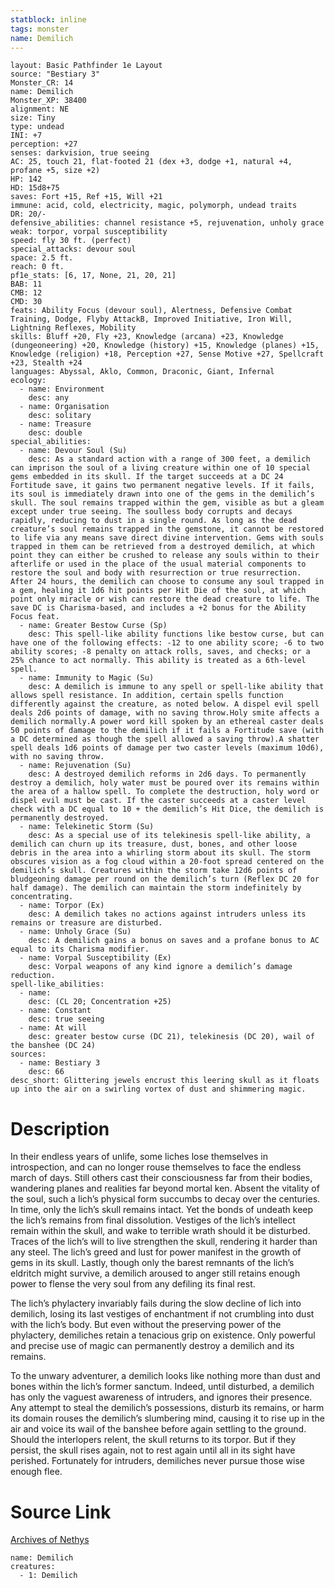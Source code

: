 ```yaml
---
statblock: inline
tags: monster
name: Demilich
---
```

```statblock
layout: Basic Pathfinder 1e Layout
source: "Bestiary 3"
Monster_CR: 14
name: Demilich
Monster_XP: 38400
alignment: NE
size: Tiny
type: undead
INI: +7
perception: +27
senses: darkvision, true seeing
AC: 25, touch 21, flat-footed 21 (dex +3, dodge +1, natural +4, profane +5, size +2)
HP: 142
HD: 15d8+75
saves: Fort +15, Ref +15, Will +21
immune: acid, cold, electricity, magic, polymorph, undead traits
DR: 20/-
defensive_abilities: channel resistance +5, rejuvenation, unholy grace
weak: torpor, vorpal susceptibility
speed: fly 30 ft. (perfect)
special_attacks: devour soul
space: 2.5 ft.
reach: 0 ft.
pf1e_stats: [6, 17, None, 21, 20, 21]
BAB: 11
CMB: 12
CMD: 30
feats: Ability Focus (devour soul), Alertness, Defensive Combat Training, Dodge, Flyby AttackB, Improved Initiative, Iron Will, Lightning Reflexes, Mobility
skills: Bluff +20, Fly +23, Knowledge (arcana) +23, Knowledge (dungeoneering) +20, Knowledge (history) +15, Knowledge (planes) +15, Knowledge (religion) +18, Perception +27, Sense Motive +27, Spellcraft +23, Stealth +24
languages: Abyssal, Aklo, Common, Draconic, Giant, Infernal
ecology:
  - name: Environment
    desc: any
  - name: Organisation
    desc: solitary
  - name: Treasure
    desc: double
special_abilities:
  - name: Devour Soul (Su)
    desc: As a standard action with a range of 300 feet, a demilich can imprison the soul of a living creature within one of 10 special gems embedded in its skull. If the target succeeds at a DC 24 Fortitude save, it gains two permanent negative levels. If it fails, its soul is immediately drawn into one of the gems in the demilich’s skull. The soul remains trapped within the gem, visible as but a gleam except under true seeing. The soulless body corrupts and decays rapidly, reducing to dust in a single round. As long as the dead creature’s soul remains trapped in the gemstone, it cannot be restored to life via any means save direct divine intervention. Gems with souls trapped in them can be retrieved from a destroyed demilich, at which point they can either be crushed to release any souls within to their afterlife or used in the place of the usual material components to restore the soul and body with resurrection or true resurrection. After 24 hours, the demilich can choose to consume any soul trapped in a gem, healing it 1d6 hit points per Hit Die of the soul, at which point only miracle or wish can restore the dead creature to life. The save DC is Charisma-based, and includes a +2 bonus for the Ability Focus feat.
  - name: Greater Bestow Curse (Sp)
    desc: This spell-like ability functions like bestow curse, but can have one of the following effects: -12 to one ability score; -6 to two ability scores; -8 penalty on attack rolls, saves, and checks; or a 25% chance to act normally. This ability is treated as a 6th-level spell.
  - name: Immunity to Magic (Su)
    desc: A demilich is immune to any spell or spell-like ability that allows spell resistance. In addition, certain spells function differently against the creature, as noted below. A dispel evil spell deals 2d6 points of damage, with no saving throw.Holy smite affects a demilich normally.A power word kill spoken by an ethereal caster deals 50 points of damage to the demilich if it fails a Fortitude save (with a DC determined as though the spell allowed a saving throw).A shatter spell deals 1d6 points of damage per two caster levels (maximum 10d6), with no saving throw.
  - name: Rejuvenation (Su)
    desc: A destroyed demilich reforms in 2d6 days. To permanently destroy a demilich, holy water must be poured over its remains within the area of a hallow spell. To complete the destruction, holy word or dispel evil must be cast. If the caster succeeds at a caster level check with a DC equal to 10 + the demilich’s Hit Dice, the demilich is permanently destroyed.
  - name: Telekinetic Storm (Su)
    desc: As a special use of its telekinesis spell-like ability, a demilich can churn up its treasure, dust, bones, and other loose debris in the area into a whirling storm about its skull. The storm obscures vision as a fog cloud within a 20-foot spread centered on the demilich’s skull. Creatures within the storm take 12d6 points of bludgeoning damage per round on the demilich’s turn (Reflex DC 20 for half damage). The demilich can maintain the storm indefinitely by concentrating.
  - name: Torpor (Ex)
    desc: A demilich takes no actions against intruders unless its remains or treasure are disturbed.
  - name: Unholy Grace (Su)
    desc: A demilich gains a bonus on saves and a profane bonus to AC equal to its Charisma modifier.
  - name: Vorpal Susceptibility (Ex)
    desc: Vorpal weapons of any kind ignore a demilich’s damage reduction.
spell-like_abilities:
  - name:
    desc: (CL 20; Concentration +25)
  - name: Constant
    desc: true seeing
  - name: At will
    desc: greater bestow curse (DC 21), telekinesis (DC 20), wail of the banshee (DC 24)
sources:
  - name: Bestiary 3
    desc: 66
desc_short: Glittering jewels encrust this leering skull as it floats up into the air on a swirling vortex of dust and shimmering magic.
```
# Description
In their endless years of unlife, some liches lose themselves in introspection, and can no longer rouse themselves to face the endless march of days. Still others cast their consciousness far from their bodies, wandering planes and realities far beyond mortal ken. Absent the vitality of the soul, such a lich’s physical form succumbs to decay over the centuries. In time, only the lich’s skull remains intact. Yet the bonds of undeath keep the lich’s remains from final dissolution. Vestiges of the lich’s intellect remain within the skull, and wake to terrible wrath should it be disturbed. Traces of the lich’s will to live strengthen the skull, rendering it harder than any steel. The lich’s greed and lust for power manifest in the growth of gems in its skull. Lastly, though only the barest remnants of the lich’s eldritch might survive, a demilich aroused to anger still retains enough power to flense the very soul from any defiling its final rest.

The lich’s phylactery invariably fails during the slow decline of lich into demilich, losing its last vestiges of enchantment if not crumbling into dust with the lich’s body. But even without the preserving power of the phylactery, demiliches retain a tenacious grip on existence. Only powerful and precise use of magic can permanently destroy a demilich and its remains.

To the unwary adventurer, a demilich looks like nothing more than dust and bones within the lich’s former sanctum. Indeed, until disturbed, a demilich has only the vaguest awareness of intruders, and ignores their presence. Any attempt to steal the demilich’s possessions, disturb its remains, or harm its domain rouses the demilich’s slumbering mind, causing it to rise up in the air and voice its wail of the banshee before again settling to the ground. Should the interlopers relent, the skull returns to its torpor. But if they persist, the skull rises again, not to rest again until all in its sight have perished. Fortunately for intruders, demiliches never pursue those wise enough flee.
# Source Link
[Archives of Nethys](https://aonprd.com/MonsterDisplay.aspx?ItemName=Demilich)
```encounter-table
name: Demilich
creatures:
  - 1: Demilich
```
